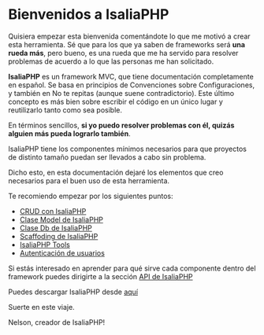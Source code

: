 # Bienvenidos a IsaliaPHP

Quisiera empezar esta bienvenida comentándote lo que me motivó a crear esta herramienta. Sé que para los que ya saben de frameworks será **una rueda más**, pero bueno, es una rueda que me ha servido para resolver problemas de acuerdo a lo que las personas me han solicitado.

**IsaliaPHP** es un framework MVC, que tiene documentación completamente en español. Se basa en principios de Convenciones sobre Configuraciones, y también en No te repitas (aunque suene contradictorio). Este último concepto es más bien sobre escribir el código en un único lugar y reutilizarlo tanto como sea posible.

En términos sencillos, **si yo puedo resolver problemas con él, quizás alguien más pueda lograrlo también**.

IsaliaPHP tiene los componentes mínimos necesarios para que proyectos de distinto tamaño puedan ser llevados a cabo sin problema.

Dicho esto, en esta documentación dejaré los elementos que creo necesarios para el buen uso de esta herramienta.

Te recomiendo empezar por los siguientes puntos:
- [CRUD con IsaliaPHP](crud.md)
- [Clase Model de IsaliaPHP](model.md)
- [Clase Db de IsaliaPHP](db.md)
- [Scaffoding de IsaliaPHP](scaffolding.md)
- [IsaliaPHP Tools](tools.md)
- [Autenticación de usuarios](auth.md)

Si estás interesado en aprender para qué sirve cada componente dentro del framework puedes dirigirte a la sección [API de IsaliaPHP](api.md)

Puedes descargar IsaliaPHP desde [aquí](https://github.com/IsaliaPHP/IsaliaPHP/releases)

Suerte en este viaje.

Nelson, creador de IsaliaPHP!
